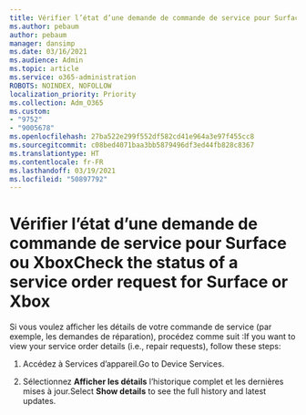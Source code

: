 ```yaml
---
title: Vérifier l’état d’une demande de commande de service pour Surface ou Xbox
ms.author: pebaum
author: pebaum
manager: dansimp
ms.date: 03/16/2021
ms.audience: Admin
ms.topic: article
ms.service: o365-administration
ROBOTS: NOINDEX, NOFOLLOW
localization_priority: Priority
ms.collection: Adm_O365
ms.custom:
- "9752"
- "9005678"
ms.openlocfilehash: 27ba522e299f552df582cd41e964a3e97f455cc8
ms.sourcegitcommit: c08bed4071baa3bb5879496df3ed44fb828c8367
ms.translationtype: HT
ms.contentlocale: fr-FR
ms.lasthandoff: 03/19/2021
ms.locfileid: "50897792"
---
```

# <a name="check-the-status-of-a-service-order-request-for-surface-or-xbox"></a><span data-ttu-id="2545b-102">Vérifier l’état d’une demande de commande de service pour Surface ou Xbox</span><span class="sxs-lookup"><span data-stu-id="2545b-102">Check the status of a service order request for Surface or Xbox</span></span>

<span data-ttu-id="2545b-103">Si vous voulez afficher les détails de votre commande de service (par exemple, les demandes de réparation), procédez comme suit :</span><span class="sxs-lookup"><span data-stu-id="2545b-103">If you want to view your service order details (i.e., repair requests), follow these steps:</span></span>

1. <span data-ttu-id="2545b-104">Accédez à Services d’appareil.</span><span class="sxs-lookup"><span data-stu-id="2545b-104">Go to Device Services.</span></span>

1. <span data-ttu-id="2545b-105">Sélectionnez **Afficher les détails** l’historique complet et les dernières mises à jour.</span><span class="sxs-lookup"><span data-stu-id="2545b-105">Select **Show details** to see the full history and latest updates.</span></span>

